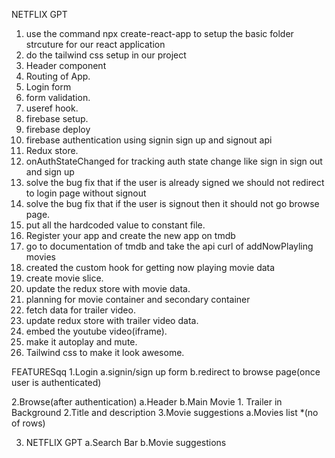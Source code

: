 

NETFLIX GPT
1. use the command npx create-react-app to setup the basic folder strcuture for our react application
2. do the tailwind css setup in our project
3. Header component
4. Routing of App.
5. Login form
6. form validation.
7. useref hook.
8. firebase setup.
9. firebase deploy
10. firebase authentication using signin sign up and signout api
11. Redux store.
12. onAuthStateChanged for tracking auth state change like sign in sign out and sign up
13. solve the bug fix that if the user is already signed we should not redirect to login page without signout
14. solve the bug fix that if the user is signout then it should not go browse page.
15. put all the hardcoded value to constant file.
16. Register your app and create the new app on tmdb 
17. go to documentation of tmdb and take the api curl of addNowPlayling movies
18. created the custom hook for getting now playing movie data
19. create movie slice.
20. update the redux store with movie data.
21. planning for movie container and secondary container
22. fetch data for trailer video.
23. update redux store with trailer video data.
24. embed the youtube video(iframe).
25. make it autoplay and mute.
26. Tailwind css to make it look awesome.



FEATURESqq
1.Login
   a.signin/sign up form
   b.redirect to browse page(once user is authenticated)

2.Browse(after authentication)
   a.Header
   b.Main Movie
     1. Trailer in Background
     2.Title and description
     3.Movie suggestions
        a.Movies list *(no of rows)

 3. NETFLIX GPT
     a.Search Bar 
     b.Movie suggestions      

